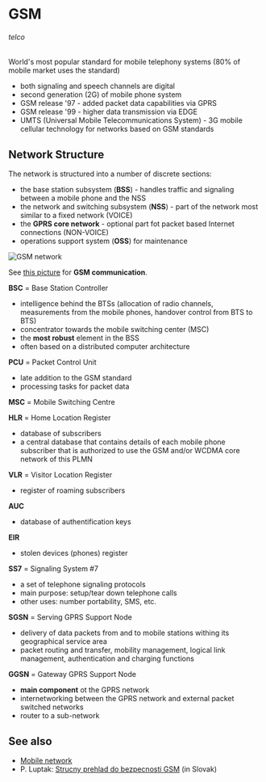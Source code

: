 # GSM
###### telco

World's most popular standard for mobile telephony systems (80% of mobile market uses the standard)

 * both signaling and speech channels are digital
 * second generation (2G) of mobile phone system
 * GSM release '97 - added packet data capabilities via GPRS
 * GSM release '99 - higher data transmission via EDGE
 * UMTS (Universal Mobile Telecommunications System) - 3G mobile cellular technology for networks based on GSM standards

## Network Structure
The network is structured into a number of discrete sections:

 * the base station subsystem (**BSS**) - handles traffic and signaling between a mobile phone and the NSS
 * the network and switching subsystem (**NSS**) - part of the network most similar to a fixed network (VOICE)
 * the **GPRS core network** - optional part fot packet based Internet connections (NON-VOICE)
 * operations support system (**OSS**) for maintenance

![GSM network](https://raw.github.com/jreisinger/blog/master/files/gsm_structure.png)

See [this picture](https://raw.github.com/jreisinger/blog/master/files/gsm_communication.jpg) for **GSM communication**.

**BSC** = Base Station Controller

 * intelligence behind the BTSs (allocation of radio channels, measurements from the mobile phones, handover control from BTS to BTS)
 * concentrator towards the mobile switching center (MSC)
 * the **most robust** element in the BSS
 * often based on a distributed computer architecture

**PCU** = Packet Control Unit

 * late addition to the GSM standard
 * processing tasks for packet data

**MSC** = Mobile Switching Centre

**HLR** = Home Location Register

 * database of subscribers
 * a central database that contains details of each mobile phone subscriber that is authorized to use the GSM and/or WCDMA core network of this PLMN

**VLR** = Visitor Location Register

 * register of roaming subscribers

**AUC**

 * database of authentification keys

**EIR**

 * stolen devices (phones) register

**SS7** = Signaling System #7

 * a set of telephone signaling protocols
 * main purpose: setup/tear down telephone calls
 * other uses: number portability, SMS, etc.

**SGSN** = Serving GPRS Support Node

 * delivery of data packets from and to mobile stations withing its geographical service area
 * packet routing and transfer, mobility management, logical link management, authentication and charging functions

**GGSN** = Gateway GPRS Support Node

 * **main component** ot the GPRS network
 * internetworking between the GPRS network and external packet switched networks
 * router to a sub-network

## See also

 * [Mobile network](http://en.wikipedia.org/wiki/Mobile_network)
 * P. Luptak: [Strucny prehlad do bezpecnosti GSM](http://www.nethemba.com/gsm-zranitelnosti.pdf) (in Slovak)

